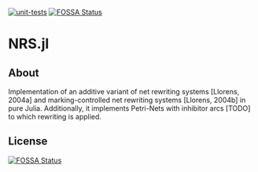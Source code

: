 [![unit-tests](https://github.com/MaHaWo/NRS.jl/actions/workflows/ci.yml/badge.svg)](https://github.com/MaHaWo/NRS.jl/actions/workflows/ci.yml)
[![FOSSA Status](https://app.fossa.com/api/projects/git%2Bgithub.com%2FMaHaWo%2FNRS.jl.svg?type=shield)](https://app.fossa.com/projects/git%2Bgithub.com%2FMaHaWo%2FNRS.jl?ref=badge_shield)

# NRS.jl
## About
Implementation of an additive variant of net rewriting systems [Llorens, 2004a] and marking-controlled net rewriting systems [Llorens, 2004b] in pure Julia. Additionally, it implements Petri-Nets with inhibitor arcs [TODO] to which rewriting is applied.

## License
[![FOSSA Status](https://app.fossa.com/api/projects/git%2Bgithub.com%2FMaHaWo%2FNRS.jl.svg?type=large)](https://app.fossa.com/projects/git%2Bgithub.com%2FMaHaWo%2FNRS.jl?ref=badge_large)
